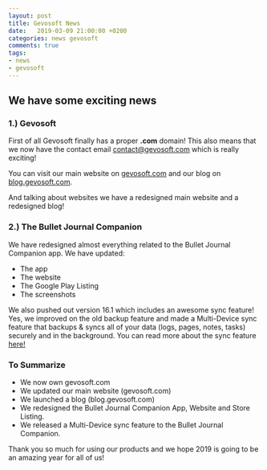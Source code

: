 ```yaml
---
layout: post
title: Gevosoft News
date:   2019-03-09 21:00:00 +0200
categories: news gevosoft
comments: true
tags:
- news
- gevosoft
---
```


## We have some exciting news

### 1.) Gevosoft
First of all Gevosoft finally has a proper <b>.com</b> domain! This also means that we now have the contact email [contact@gevosoft.com](mailto:contact@gevosoft.com) which is really exciting!

You can visit our main website on [gevosoft.com](https://gevosoft.com) and our blog on [blog.gevosoft.com](https://blog.gevosof.com).

And talking about websites we have a redesigned main website and a redesigned blog!

### 2.) The Bullet Journal Companion
We have redesigned almost everything related to the Bullet Journal Companion app.
We have updated:
* The app
* The website
* The Google Play Listing
* The screenshots

We also pushed out version 16.1 which includes an awesome sync feature! Yes, we improved on the old backup feature and made a Multi-Device sync feature that backups & syncs all of your data (logs, pages, notes, tasks) securely and in the background.
You can read more about the sync feature [here!](https://bulletjournal.ml/sync)

### To Summarize
* We now own gevosoft.com
* We updated our main website (gevosoft.com)
* We launched a blog (blog.gevosoft.com)
* We redesigned the Bullet Journal Companion App, Website and Store Listing.
* We released a Multi-Device sync feature to the Bullet Journal Companion.

Thank you so much for using our products and we hope 2019 is going to be an amazing year for all of us!
